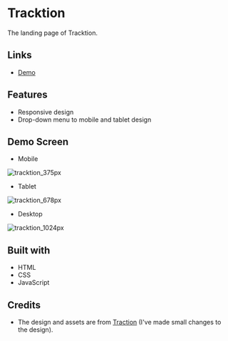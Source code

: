 # Tracktion
The landing page of Tracktion.

## Links
- [Demo](https://mauricodev.github.io/tracktion)

## Features
- Responsive design
- Drop-down menu to mobile and tablet design

## Demo Screen

- Mobile

![tracktion_375px](https://user-images.githubusercontent.com/70554280/150073136-f59291a3-62b3-453d-a04a-4eae063d7306.png)


- Tablet

![tracktion_678px](https://user-images.githubusercontent.com/70554280/150073151-b926ca07-dfd3-429c-b498-7eab72b55ef1.png)


- Desktop

![tracktion_1024px](https://user-images.githubusercontent.com/70554280/150073167-37a30d33-ed6e-43be-ad4c-3270d1d0ad8f.png)

## Built with
- HTML
- CSS
- JavaScript

## Credits
- The design and assets are from [Traction](https://www.tractiontoday.com) (I've made small changes to the design).

